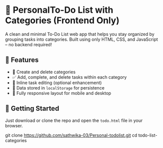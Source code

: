 # 📝  PersonalTo-Do List with Categories (Frontend Only)

A clean and minimal To-Do List web app that helps you stay organized by grouping tasks into categories. Built using only HTML, CSS, and JavaScript – no backend required!

## 🎯 Features

- 📂 Create and delete categories
- ✅ Add, complete, and delete tasks within each category
- 📝 Inline task editing (optional enhancement)
- 💾 Data stored in `localStorage` for persistence
- 📱 Fully responsive layout for mobile and desktop

## 🚀 Getting Started

Just download or clone the repo and open the `todo.html` file in your browser.

git clone https://github.com/sathwika-03/Personal-todolist.git
cd todo-list-categories
